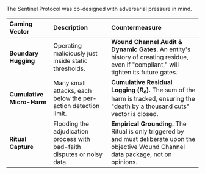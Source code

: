 The Sentinel Protocol was co-designed with adversarial pressure in mind.

| Gaming Vector | Description | Countermeasure |
| :--- | :--- | :--- |
| **Boundary Hugging** | Operating maliciously just inside static thresholds. | **Wound Channel Audit & Dynamic Gates.** An entity's history of creating residue, even if "compliant," will tighten its future gates. |
| **Cumulative Micro-Harm** | Many small attacks, each below the per-action detection limit. | **Cumulative Residual Logging ($R_c$).** The sum of the harm is tracked, ensuring the "death by a thousand cuts" vector is closed. |
| **Ritual Capture**| Flooding the adjudication process with bad-faith disputes or noisy data. | **Empirical Grounding.** The Ritual is only triggered by and must deliberate upon the objective Wound Channel data package, not on opinions. |